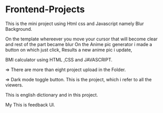 # Frontend-Projects
This is the mini project using Html css and Javascript namely Blur Background.

On the template whereever you move your cursor that will become clear and rest of the part became blur
On the Anime pic generator i made a button on which just click, Results a new anime pic i update,

BMI calculator using HTML ,CSS and JAVASCRIPT.

=> There are more than eight project upload in the Folder.

=> Dark mode toggle button.
This is the project, which i refer to all the viewers.

This is english dictionary and in this project.

 My This is feedback UI.
